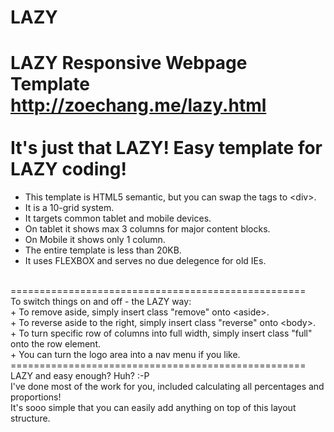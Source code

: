 # LAZY
LAZY Responsive Webpage Template<br>
http://zoechang.me/lazy.html<br><br>
It's just that LAZY! Easy template for LAZY coding!
===================================================
+ This template is HTML5 semantic, but you can swap the tags to &lt;div&gt;.
+ It is a 10-grid system.
+ It targets common tablet and mobile devices.
+ On tablet it shows max 3 columns for major content blocks.
+ On Mobile it shows only 1 column.
+ The entire template is less than 20KB.
+ It uses FLEXBOX and serves no due delegence for old IEs.
<br>
===================================================
<br>
To switch things on and off - the LAZY way:<br>
+ To remove aside, simply insert class "remove" onto &lt;aside&gt;.<br>
+ To reverse aside to the right, simply insert class "reverse" onto &lt;body&gt;.<br>
+ To turn specific row of columns into full width, simply insert class "full" onto the row element.<br>
+ You can turn the logo area into a nav menu if you like.
<br>
===================================================
<br>
LAZY and easy enough? Huh? :-P<br>
I've done most of the work for you, included calculating all percentages and proportions!<br>
It's sooo simple that you can easily add anything on top of this layout structure.
